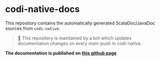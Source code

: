 # codi-native-docs

This repository contains the automatically generated ScalaDoc/JavaDoc sources from ``codi-native``. 

> :robot: This repository is maintained by a bot which updates documentation changes on every main-push in codi-native.

**The documentation is published on [this github page](https://modicio.github.io/codi-native-docs/codi/index.html)**
